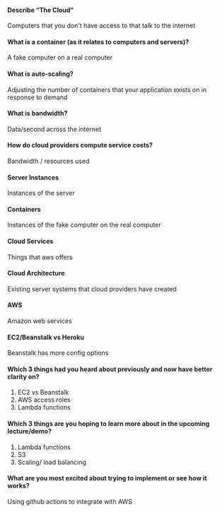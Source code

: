 #### Describe “The Cloud”
Computers that you don't have access to that talk to the internet
#### What is a container (as it relates to computers and servers)?
A fake computer on a real computer
#### What is auto-scaling?
Adjusting the number of containers that your application exists on in response to demand
#### What is bandwidth?
Data/second across the internet
#### How do cloud providers compute service costs?
Bandwidth / resources used

#### Server Instances
Instances of the server
#### Containers
Instances of the fake computer on the real computer
#### Cloud Services
Things that aws offers
#### Cloud Architecture
Existing server systems that cloud providers have created
#### AWS
Amazon web services
#### EC2/Beanstalk vs Heroku
Beanstalk has more config options

#### Which 3 things had you heard about previously and now have better clarity on?
1. EC2 vs Beanstalk
2. AWS access roles
3. Lambda functions 
#### Which 3 things are you hoping to learn more about in the upcoming lecture/demo?
1. Lambda functions
2. S3
3. Scaling/ load balancing
#### What are you most excited about trying to implement or see how it works?
Using github actions to integrate with AWS
